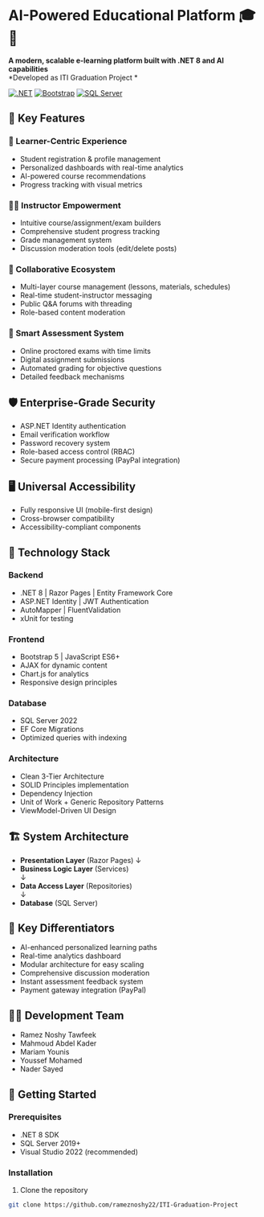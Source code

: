# AI-Powered Educational Platform 🎓🚀

**A modern, scalable e-learning platform built with .NET 8 and AI capabilities**  
*Developed as ITI Graduation Project *

[![.NET](https://img.shields.io/badge/.NET-8.0-purple)](https://dotnet.microsoft.com/)
[![Bootstrap](https://img.shields.io/badge/Bootstrap-5.2-blueviolet)](https://getbootstrap.com/)
[![SQL Server](https://img.shields.io/badge/SQL%20Server-2022-red)](https://www.microsoft.com/sql-server)

## 🌟 Key Features

### 🎯 Learner-Centric Experience
- Student registration & profile management
- Personalized dashboards with real-time analytics
- AI-powered course recommendations
- Progress tracking with visual metrics

### 👩‍🏫 Instructor Empowerment
- Intuitive course/assignment/exam builders
- Comprehensive student progress tracking
- Grade management system
- Discussion moderation tools (edit/delete posts)

### 🤝 Collaborative Ecosystem
- Multi-layer course management (lessons, materials, schedules)
- Real-time student-instructor messaging
- Public Q&A forums with threading
- Role-based content moderation

### 📝 Smart Assessment System
- Online proctored exams with time limits
- Digital assignment submissions
- Automated grading for objective questions
- Detailed feedback mechanisms

## 🛡️ Enterprise-Grade Security
- ASP.NET Identity authentication
- Email verification workflow
- Password recovery system
- Role-based access control (RBAC)
- Secure payment processing (PayPal integration)

## 🖥️ Universal Accessibility
- Fully responsive UI (mobile-first design)
- Cross-browser compatibility
- Accessibility-compliant components

## 🧰 Technology Stack

### Backend
- .NET 8 | Razor Pages | Entity Framework Core
- ASP.NET Identity | JWT Authentication
- AutoMapper | FluentValidation
- xUnit for testing

### Frontend
- Bootstrap 5 | JavaScript ES6+
- AJAX for dynamic content
- Chart.js for analytics
- Responsive design principles

### Database
- SQL Server 2022
- EF Core Migrations
- Optimized queries with indexing

### Architecture
- Clean 3-Tier Architecture
- SOLID Principles implementation
- Dependency Injection
- Unit of Work + Generic Repository Patterns
- ViewModel-Driven UI Design

## 🏗️ System Architecture
- **Presentation Layer** (Razor Pages)
  ↓  
- **Business Logic Layer** (Services)  
  ↓  
- **Data Access Layer** (Repositories)  
  ↓  
- **Database** (SQL Server)


## 🚀 Key Differentiators
- AI-enhanced personalized learning paths
- Real-time analytics dashboard
- Modular architecture for easy scaling
- Comprehensive discussion moderation
- Instant assessment feedback system
- Payment gateway integration (PayPal)

## 🧑‍💻 Development Team
- Ramez Noshy Tawfeek
- Mahmoud Abdel Kader
- Mariam Younis
- Youssef Mohamed
- Nader Sayed

## 🔧 Getting Started

### Prerequisites
- .NET 8 SDK
- SQL Server 2019+
- Visual Studio 2022 (recommended)

### Installation
1. Clone the repository
```bash
git clone https://github.com/rameznoshy22/ITI-Graduation-Project
